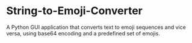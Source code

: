 # String-to-Emoji-Converter
A Python GUI application that converts text to emoji sequences and vice versa, using base64 encoding and a predefined set of emojis. 
